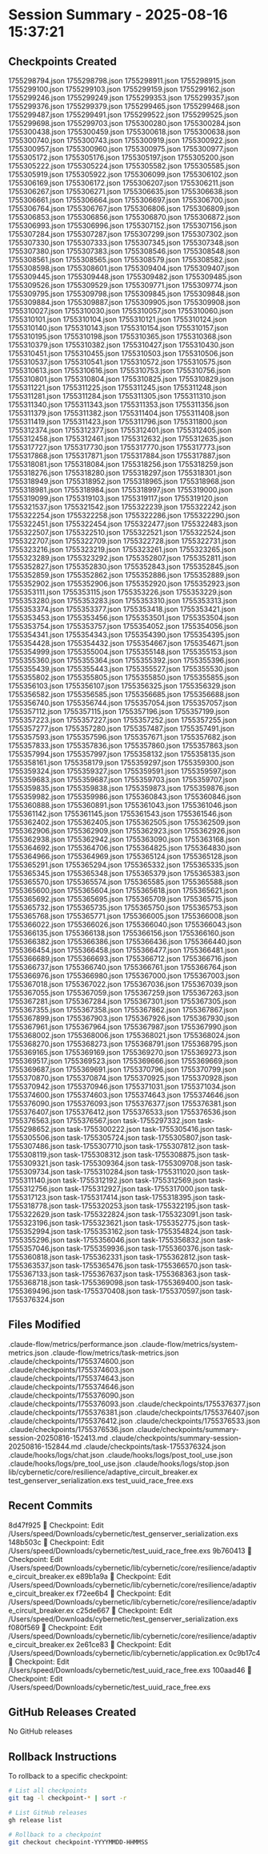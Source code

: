 # Session Summary - 2025-08-16 15:37:21

## Checkpoints Created
1755298794.json
1755298798.json
1755298911.json
1755298915.json
1755299100.json
1755299103.json
1755299159.json
1755299162.json
1755299246.json
1755299249.json
1755299353.json
1755299357.json
1755299376.json
1755299379.json
1755299465.json
1755299468.json
1755299487.json
1755299491.json
1755299522.json
1755299525.json
1755299698.json
1755299703.json
1755300280.json
1755300284.json
1755300438.json
1755300459.json
1755300618.json
1755300638.json
1755300740.json
1755300743.json
1755300919.json
1755300922.json
1755300957.json
1755300960.json
1755300975.json
1755300977.json
1755305172.json
1755305176.json
1755305197.json
1755305200.json
1755305222.json
1755305224.json
1755305582.json
1755305585.json
1755305919.json
1755305922.json
1755306099.json
1755306102.json
1755306169.json
1755306172.json
1755306207.json
1755306211.json
1755306267.json
1755306271.json
1755306635.json
1755306638.json
1755306661.json
1755306664.json
1755306697.json
1755306700.json
1755306764.json
1755306767.json
1755306806.json
1755306809.json
1755306853.json
1755306856.json
1755306870.json
1755306872.json
1755306993.json
1755306996.json
1755307152.json
1755307156.json
1755307284.json
1755307287.json
1755307299.json
1755307302.json
1755307330.json
1755307333.json
1755307345.json
1755307348.json
1755307380.json
1755307383.json
1755308546.json
1755308548.json
1755308561.json
1755308565.json
1755308579.json
1755308582.json
1755308598.json
1755308601.json
1755309404.json
1755309407.json
1755309445.json
1755309448.json
1755309482.json
1755309485.json
1755309526.json
1755309529.json
1755309771.json
1755309774.json
1755309795.json
1755309798.json
1755309845.json
1755309848.json
1755309884.json
1755309887.json
1755309905.json
1755309908.json
1755310027.json
1755310030.json
1755310057.json
1755310060.json
1755310101.json
1755310104.json
1755310121.json
1755310124.json
1755310140.json
1755310143.json
1755310154.json
1755310157.json
1755310195.json
1755310198.json
1755310365.json
1755310368.json
1755310379.json
1755310382.json
1755310427.json
1755310430.json
1755310451.json
1755310455.json
1755310503.json
1755310506.json
1755310537.json
1755310541.json
1755310572.json
1755310575.json
1755310613.json
1755310616.json
1755310753.json
1755310756.json
1755310801.json
1755310804.json
1755310825.json
1755310829.json
1755311221.json
1755311225.json
1755311245.json
1755311248.json
1755311281.json
1755311284.json
1755311305.json
1755311310.json
1755311340.json
1755311343.json
1755311353.json
1755311356.json
1755311379.json
1755311382.json
1755311404.json
1755311408.json
1755311419.json
1755311423.json
1755311796.json
1755311800.json
1755312374.json
1755312377.json
1755312401.json
1755312405.json
1755312458.json
1755312461.json
1755312632.json
1755312635.json
1755317727.json
1755317730.json
1755317770.json
1755317773.json
1755317868.json
1755317871.json
1755317884.json
1755317887.json
1755318081.json
1755318084.json
1755318256.json
1755318259.json
1755318276.json
1755318280.json
1755318297.json
1755318301.json
1755318949.json
1755318952.json
1755318965.json
1755318968.json
1755318981.json
1755318984.json
1755318997.json
1755319000.json
1755319099.json
1755319103.json
1755319117.json
1755319120.json
1755321537.json
1755321542.json
1755322239.json
1755322242.json
1755322254.json
1755322258.json
1755322286.json
1755322290.json
1755322451.json
1755322454.json
1755322477.json
1755322483.json
1755322507.json
1755322510.json
1755322521.json
1755322524.json
1755322707.json
1755322709.json
1755322728.json
1755322731.json
1755323216.json
1755323219.json
1755323261.json
1755323265.json
1755323289.json
1755323292.json
1755352807.json
1755352811.json
1755352827.json
1755352830.json
1755352843.json
1755352845.json
1755352859.json
1755352862.json
1755352886.json
1755352889.json
1755352902.json
1755352906.json
1755352920.json
1755352923.json
1755353111.json
1755353115.json
1755353226.json
1755353229.json
1755353280.json
1755353283.json
1755353310.json
1755353313.json
1755353374.json
1755353377.json
1755353418.json
1755353421.json
1755353453.json
1755353456.json
1755353501.json
1755353504.json
1755353754.json
1755353757.json
1755354052.json
1755354056.json
1755354341.json
1755354343.json
1755354390.json
1755354395.json
1755354428.json
1755354432.json
1755354667.json
1755354671.json
1755354999.json
1755355004.json
1755355148.json
1755355153.json
1755355360.json
1755355364.json
1755355392.json
1755355396.json
1755355439.json
1755355443.json
1755355527.json
1755355530.json
1755355802.json
1755355805.json
1755355850.json
1755355855.json
1755356103.json
1755356107.json
1755356325.json
1755356329.json
1755356582.json
1755356585.json
1755356685.json
1755356688.json
1755356740.json
1755356744.json
1755357054.json
1755357057.json
1755357112.json
1755357115.json
1755357196.json
1755357199.json
1755357223.json
1755357227.json
1755357252.json
1755357255.json
1755357277.json
1755357280.json
1755357487.json
1755357491.json
1755357593.json
1755357596.json
1755357671.json
1755357682.json
1755357833.json
1755357836.json
1755357860.json
1755357863.json
1755357994.json
1755357997.json
1755358132.json
1755358135.json
1755358161.json
1755358179.json
1755359297.json
1755359300.json
1755359324.json
1755359327.json
1755359591.json
1755359597.json
1755359683.json
1755359687.json
1755359703.json
1755359707.json
1755359835.json
1755359838.json
1755359873.json
1755359876.json
1755359982.json
1755359986.json
1755360843.json
1755360846.json
1755360888.json
1755360891.json
1755361043.json
1755361046.json
1755361142.json
1755361145.json
1755361543.json
1755361546.json
1755362402.json
1755362405.json
1755362505.json
1755362509.json
1755362906.json
1755362909.json
1755362923.json
1755362926.json
1755362938.json
1755362942.json
1755363090.json
1755363168.json
1755364692.json
1755364706.json
1755364825.json
1755364830.json
1755364966.json
1755364969.json
1755365124.json
1755365128.json
1755365291.json
1755365294.json
1755365332.json
1755365335.json
1755365345.json
1755365348.json
1755365379.json
1755365383.json
1755365570.json
1755365574.json
1755365585.json
1755365588.json
1755365600.json
1755365604.json
1755365618.json
1755365621.json
1755365692.json
1755365695.json
1755365709.json
1755365715.json
1755365732.json
1755365735.json
1755365750.json
1755365753.json
1755365768.json
1755365771.json
1755366005.json
1755366008.json
1755366022.json
1755366026.json
1755366040.json
1755366043.json
1755366135.json
1755366138.json
1755366156.json
1755366160.json
1755366382.json
1755366386.json
1755366436.json
1755366440.json
1755366454.json
1755366458.json
1755366477.json
1755366481.json
1755366689.json
1755366693.json
1755366712.json
1755366716.json
1755366737.json
1755366740.json
1755366761.json
1755366764.json
1755366976.json
1755366980.json
1755367000.json
1755367003.json
1755367018.json
1755367022.json
1755367036.json
1755367039.json
1755367055.json
1755367059.json
1755367259.json
1755367263.json
1755367281.json
1755367284.json
1755367301.json
1755367305.json
1755367355.json
1755367358.json
1755367862.json
1755367867.json
1755367899.json
1755367903.json
1755367926.json
1755367930.json
1755367961.json
1755367964.json
1755367987.json
1755367990.json
1755368002.json
1755368006.json
1755368021.json
1755368024.json
1755368270.json
1755368273.json
1755368791.json
1755368795.json
1755369165.json
1755369169.json
1755369270.json
1755369273.json
1755369517.json
1755369523.json
1755369666.json
1755369669.json
1755369687.json
1755369691.json
1755370796.json
1755370799.json
1755370870.json
1755370874.json
1755370925.json
1755370928.json
1755370942.json
1755370946.json
1755371031.json
1755371034.json
1755374600.json
1755374603.json
1755374643.json
1755374646.json
1755376090.json
1755376093.json
1755376377.json
1755376381.json
1755376407.json
1755376412.json
1755376533.json
1755376536.json
1755376563.json
1755376567.json
task-1755297332.json
task-1755298652.json
task-1755300222.json
task-1755305416.json
task-1755305506.json
task-1755305724.json
task-1755305807.json
task-1755307486.json
task-1755307710.json
task-1755307812.json
task-1755308119.json
task-1755308312.json
task-1755308875.json
task-1755309321.json
task-1755309364.json
task-1755309708.json
task-1755309734.json
task-1755310284.json
task-1755311020.json
task-1755311140.json
task-1755312192.json
task-1755312569.json
task-1755312756.json
task-1755312927.json
task-1755317000.json
task-1755317123.json
task-1755317414.json
task-1755318395.json
task-1755318778.json
task-1755320253.json
task-1755322195.json
task-1755322629.json
task-1755322824.json
task-1755323091.json
task-1755323196.json
task-1755323621.json
task-1755352775.json
task-1755352994.json
task-1755353162.json
task-1755354824.json
task-1755355296.json
task-1755356046.json
task-1755356832.json
task-1755357046.json
task-1755359936.json
task-1755360376.json
task-1755360818.json
task-1755362331.json
task-1755362812.json
task-1755363537.json
task-1755365476.json
task-1755366570.json
task-1755367133.json
task-1755367637.json
task-1755368363.json
task-1755368718.json
task-1755369098.json
task-1755369400.json
task-1755369496.json
task-1755370408.json
task-1755370597.json
task-1755376324.json

## Files Modified
.claude-flow/metrics/performance.json
.claude-flow/metrics/system-metrics.json
.claude-flow/metrics/task-metrics.json
.claude/checkpoints/1755374600.json
.claude/checkpoints/1755374603.json
.claude/checkpoints/1755374643.json
.claude/checkpoints/1755374646.json
.claude/checkpoints/1755376090.json
.claude/checkpoints/1755376093.json
.claude/checkpoints/1755376377.json
.claude/checkpoints/1755376381.json
.claude/checkpoints/1755376407.json
.claude/checkpoints/1755376412.json
.claude/checkpoints/1755376533.json
.claude/checkpoints/1755376536.json
.claude/checkpoints/summary-session-20250816-152413.md
.claude/checkpoints/summary-session-20250816-152844.md
.claude/checkpoints/task-1755376324.json
.claude/hooks/logs/chat.json
.claude/hooks/logs/post_tool_use.json
.claude/hooks/logs/pre_tool_use.json
.claude/hooks/logs/stop.json
lib/cybernetic/core/resilience/adaptive_circuit_breaker.ex
test_genserver_serialization.exs
test_uuid_race_free.exs

## Recent Commits
8d47f925 🔖 Checkpoint: Edit /Users/speed/Downloads/cybernetic/test_genserver_serialization.exs
148b503c 🔖 Checkpoint: Edit /Users/speed/Downloads/cybernetic/test_uuid_race_free.exs
9b760413 🔖 Checkpoint: Edit /Users/speed/Downloads/cybernetic/lib/cybernetic/core/resilience/adaptive_circuit_breaker.ex
e89b1a9a 🔖 Checkpoint: Edit /Users/speed/Downloads/cybernetic/lib/cybernetic/core/resilience/adaptive_circuit_breaker.ex
f72ee6b4 🔖 Checkpoint: Edit /Users/speed/Downloads/cybernetic/lib/cybernetic/core/resilience/adaptive_circuit_breaker.ex
c25de667 🔖 Checkpoint: Edit /Users/speed/Downloads/cybernetic/test_genserver_serialization.exs
f080f569 🔖 Checkpoint: Edit /Users/speed/Downloads/cybernetic/lib/cybernetic/core/resilience/adaptive_circuit_breaker.ex
2e61ce83 🔖 Checkpoint: Edit /Users/speed/Downloads/cybernetic/lib/cybernetic/application.ex
0c9b17c4 🔖 Checkpoint: Edit /Users/speed/Downloads/cybernetic/test_uuid_race_free.exs
100aad46 🔖 Checkpoint: Edit /Users/speed/Downloads/cybernetic/test_uuid_race_free.exs

## GitHub Releases Created
No GitHub releases

## Rollback Instructions
To rollback to a specific checkpoint:
```bash
# List all checkpoints
git tag -l checkpoint-* | sort -r

# List GitHub releases
gh release list

# Rollback to a checkpoint
git checkout checkpoint-YYYYMMDD-HHMMSS
```
